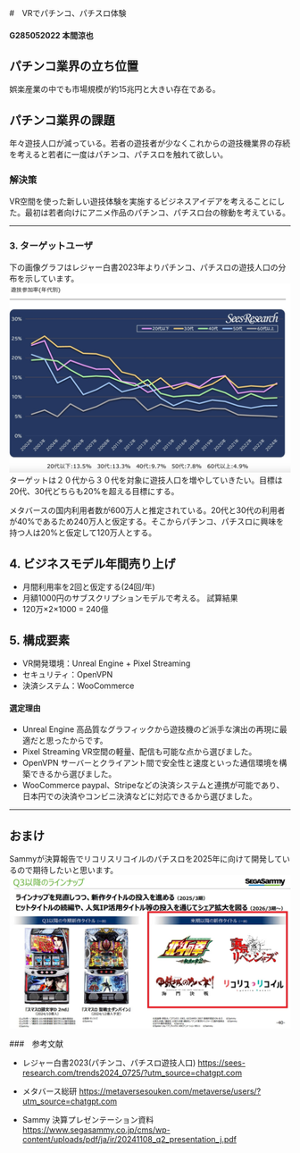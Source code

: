 #　VRでパチンコ、パチスロ体験

#### G285052022 本間涼也
## パチンコ業界の立ち位置
娯楽産業の中でも市場規模が約15兆円と大きい存在である。
## パチンコ業界の課題
 年々遊技人口が減っている。若者の遊技者が少なくこれからの遊技機業界の存続を考えると若者に一度はパチンコ、パチスロを触れて欲しい。
### 解決策
 VR空間を使った新しい遊技体験を実施するビジネスアイデアを考えることにした。最初は若者向けにアニメ作品のパチンコ、パチスロ台の稼動を考えている。
***
### 3. ターゲットユーザ
下の画像グラフはレジャー白書2023年よりパチンコ、パチスロの遊技人口の分布を示しています。
![alt text](image.png)
ターゲットは２０代から３０代を対象に遊技人口を増やしていきたい。目標は20代、30代どちらも20%を超える目標にする。

メタバースの国内利用者数が600万人と推定されている。20代と30代の利用者が40%であるため240万人と仮定する。そこからパチンコ、パチスロに興味を持つ人は20%と仮定して120万人とする。
## 4. ビジネスモデル年間売り上げ
- 月間利用率を2回と仮定する(24回/年)
- 月額1000円のサブスクリプションモデルで考える。
 試算結果
- 120万×2×1000 = 240億 
## 5. 構成要素
- VR開発環境：Unreal Engine + Pixel Streaming
- セキュリティ：OpenVPN
- 決済システム：WooCommerce

#### 選定理由
- Unreal Engine 高品質なグラフィックから遊技機のど派手な演出の再現に最適だと思ったからです。
- Pixel Streaming VR空間の軽量、配信も可能な点から選びました。
- OpenVPN サーバーとクライアント間で安全性と速度といった通信環境を構築できるから選びました。
- WooCommerce paypal、Stripeなどの決済システムと連携が可能であり、日本円での決済やコンビニ決済などに対応できるから選びました。
***
## おまけ　
Sammyが決算報告でリコリスリコイルのパチスロを2025年に向けて開発しているので期待したいと思います。
![alt text](Gb39C87bwAcaJvF.jpg-large.jpeg)

###　参考文献
- レジャー白書2023(パチンコ、パチスロ遊技人口)
https://sees-research.com/trends2024_0725/?utm_source=chatgpt.com

- メタバース総研
https://metaversesouken.com/metaverse/users/?utm_source=chatgpt.com

- Sammy 決算プレゼンテーション資料
https://www.segasammy.co.jp/cms/wp-content/uploads/pdf/ja/ir/20241108_q2_presentation_j.pdf